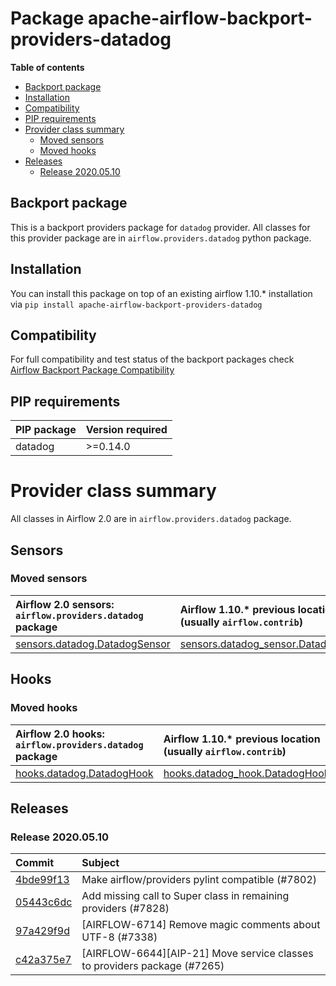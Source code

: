 <!--
 Licensed to the Apache Software Foundation (ASF) under one
 or more contributor license agreements.  See the NOTICE file
 distributed with this work for additional information
 regarding copyright ownership.  The ASF licenses this file
 to you under the Apache License, Version 2.0 (the
 "License"); you may not use this file except in compliance
 with the License.  You may obtain a copy of the License at

   http://www.apache.org/licenses/LICENSE-2.0

 Unless required by applicable law or agreed to in writing,
 software distributed under the License is distributed on an
 "AS IS" BASIS, WITHOUT WARRANTIES OR CONDITIONS OF ANY
 KIND, either express or implied.  See the License for the
 specific language governing permissions and limitations
 under the License.
 -->


# Package apache-airflow-backport-providers-datadog

**Table of contents**

- [Backport package](#backport-package)
- [Installation](#installation)
- [Compatibility](#compatibility)
- [PIP requirements](#pip-requirements)
- [Provider class summary](#provider-class-summary)
    - [Moved sensors](#moved-sensors)
    - [Moved hooks](#moved-hooks)
- [Releases](#releases)
    - [Release 2020.05.10](#release-2020.05.10)

## Backport package

This is a backport providers package for `datadog` provider. All classes for this provider package
are in `airflow.providers.datadog` python package.

## Installation

You can install this package on top of an existing airflow 1.10.* installation via
`pip install apache-airflow-backport-providers-datadog`

## Compatibility

For full compatibility and test status of the backport packages check
[Airflow Backport Package Compatibility](https://cwiki.apache.org/confluence/display/AIRFLOW/Backported+providers+packages+for+Airflow+1.10.*+series)

## PIP requirements

| PIP package   | Version required   |
|:--------------|:-------------------|
| datadog       | &gt;=0.14.0           |

# Provider class summary

All classes in Airflow 2.0 are in `airflow.providers.datadog` package.




## Sensors



### Moved sensors

| Airflow 2.0 sensors: `airflow.providers.datadog` package                                                                    | Airflow 1.10.* previous location (usually `airflow.contrib`)                                                                          |
|:----------------------------------------------------------------------------------------------------------------------------|:--------------------------------------------------------------------------------------------------------------------------------------|
| [sensors.datadog.DatadogSensor](https://github.com/apache/airflow/blob/master/airflow/providers/datadog/sensors/datadog.py) | [sensors.datadog_sensor.DatadogSensor](https://github.com/apache/airflow/blob/v1-10-stable/airflow/contrib/sensors/datadog_sensor.py) |



## Hooks



### Moved hooks

| Airflow 2.0 hooks: `airflow.providers.datadog` package                                                                | Airflow 1.10.* previous location (usually `airflow.contrib`)                                                                |
|:----------------------------------------------------------------------------------------------------------------------|:----------------------------------------------------------------------------------------------------------------------------|
| [hooks.datadog.DatadogHook](https://github.com/apache/airflow/blob/master/airflow/providers/datadog/hooks/datadog.py) | [hooks.datadog_hook.DatadogHook](https://github.com/apache/airflow/blob/v1-10-stable/airflow/contrib/hooks/datadog_hook.py) |




## Releases

### Release 2020.05.10

| Commit                                                                                         | Subject                                                                  |
|:-----------------------------------------------------------------------------------------------|:-------------------------------------------------------------------------|
| [4bde99f13](https://github.com/apache/airflow/commit/4bde99f1323d72f6c84c1548079d5e98fc0a2a9a) | Make airflow/providers pylint compatible (#7802)                         |
| [05443c6dc](https://github.com/apache/airflow/commit/05443c6dc8100e791446bbcc0df04de6e34017bb) | Add missing call to Super class in remaining providers (#7828)           |
| [97a429f9d](https://github.com/apache/airflow/commit/97a429f9d0cf740c5698060ad55f11e93cb57b55) | [AIRFLOW-6714] Remove magic comments about UTF-8 (#7338)                 |
| [c42a375e7](https://github.com/apache/airflow/commit/c42a375e799e5adb3f9536616372dc90ff47e6c8) | [AIRFLOW-6644][AIP-21] Move service classes to providers package (#7265) |
